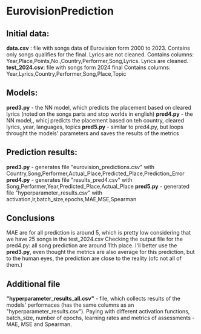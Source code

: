 # EurovisionPrediction


## Initial data: 
**data.csv** : file with songs data of Eurovision form 2000 to 2023. Contains only songs qualifies for the final.  Lyrics are not cleaned.
Contains columns: Year,Place,Points,No.,Country,Performer,Song,Lyrics. Lyrics are cleaned. 
**test_2024.csv**: file with songs form 2024 final
Contains columns: Year,Lyrics,Country,Performer,Song,Place,Topic

## Models: 
**pred3.py** - the NN model, which predicts the placement based on cleared lyrics (noted on the songs parts and stop worlds in english)
**pred4.py** - the NN model,, whicj predicts the placement based on teh country, cleared lyrics, year, languages, topics
**pred5.py** - similar to pred4.py, but loops throught the models' parameters and saves the results of the metrics

## Prediction results: 
**pred3.py** - generates file "eurovision_predictions.csv" with Country,Song,Performer,Actual_Place,Predicted_Place,Prediction_Error
**pred4.py** - generates file "results_pred4.csv" with Song,Performer,Year,Predicted_Place,Actual_Place
**pred5.py** - generated file "hyperparameter_results.csv" with activation,lr,batch_size,epochs,MAE,MSE,Spearman


## Conclusions
MAE are for all prediction is around 5, which is pretty low considering that we have 25 songs in the test_2024.csv
Checking the output file for the pred4.py: all song prediction are around 11th place. 
I'll better use the **pred3.py**, even thought the metrics are also average for this prediction, but to the human eyes, the prediction are close to the reality (ofc not all of them.)

## Additional file
**"hyperparameter_results_all.csv"** - file, which collects results of the models' performaces (has the same columns as an "hyperparameter_results.csv").
Paying with different activation functions, batch_size, number of epochs, learning rates and metrics of assessments - MAE, MSE and Spearman.
